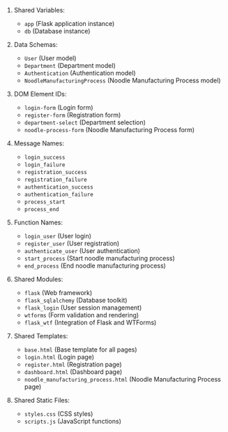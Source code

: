 1. Shared Variables: 
   - `app` (Flask application instance)
   - `db` (Database instance)

2. Data Schemas: 
   - `User` (User model)
   - `Department` (Department model)
   - `Authentication` (Authentication model)
   - `NoodleManufacturingProcess` (Noodle Manufacturing Process model)

3. DOM Element IDs: 
   - `login-form` (Login form)
   - `register-form` (Registration form)
   - `department-select` (Department selection)
   - `noodle-process-form` (Noodle Manufacturing Process form)

4. Message Names: 
   - `login_success`
   - `login_failure`
   - `registration_success`
   - `registration_failure`
   - `authentication_success`
   - `authentication_failure`
   - `process_start`
   - `process_end`

5. Function Names: 
   - `login_user` (User login)
   - `register_user` (User registration)
   - `authenticate_user` (User authentication)
   - `start_process` (Start noodle manufacturing process)
   - `end_process` (End noodle manufacturing process)

6. Shared Modules:
   - `flask` (Web framework)
   - `flask_sqlalchemy` (Database toolkit)
   - `flask_login` (User session management)
   - `wtforms` (Form validation and rendering)
   - `flask_wtf` (Integration of Flask and WTForms)

7. Shared Templates:
   - `base.html` (Base template for all pages)
   - `login.html` (Login page)
   - `register.html` (Registration page)
   - `dashboard.html` (Dashboard page)
   - `noodle_manufacturing_process.html` (Noodle Manufacturing Process page)

8. Shared Static Files:
   - `styles.css` (CSS styles)
   - `scripts.js` (JavaScript functions)